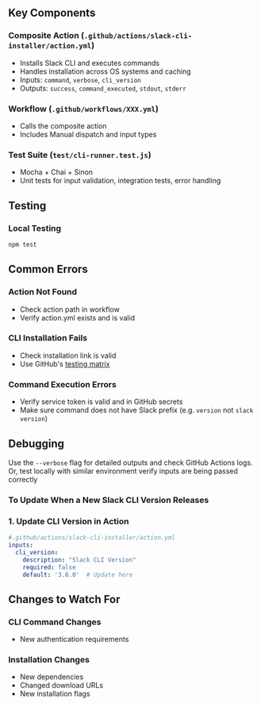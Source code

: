 ## Key Components

### Composite Action (`.github/actions/slack-cli-installer/action.yml`)
- Installs Slack CLI and executes commands
- Handles installation across OS systems and caching
- Inputs: `command`, `verbose`, `cli_version`
- Outputs: `success`, `command_executed`, `stdout`, `stderr`

### Workflow (`.github/workflows/XXX.yml`)
- Calls the composite action 
- Includes Manual dispatch and input types 

### Test Suite (`test/cli-runner.test.js`)
- Mocha + Chai + Sinon
- Unit tests for input validation, integration tests, error handling

## Testing

### **Local Testing**
```bash
npm test
```

## Common Errors

### **Action Not Found**
- Check action path in workflow
- Verify action.yml exists and is valid

### **CLI Installation Fails**
- Check installation link is valid
- Use GitHub's [testing matrix](https://docs.github.com/en/actions/how-tos/write-workflows/choose-what-workflows-do/run-job-variations)

### **Command Execution Errors**
- Verify service token is valid and in GitHub secrets 
- Make sure command does not have Slack prefix (e.g. `version` not `slack version`)

## Debugging

Use the `--verbose` flag for detailed outputs and check GitHub Actions logs. 
Or, test locally with similar environment verify inputs are being passed correctly

### To Update When a New Slack CLI Version Releases

### **1. Update CLI Version in Action**
```yaml
#.github/actions/slack-cli-installer/action.yml
inputs:
  cli_version:
    description: "Slack CLI Version"
    required: false
    default: '3.6.0'  # Update here
```

## Changes to Watch For

### **CLI Command Changes**
- New authentication requirements

### **Installation Changes**
- New dependencies 
- Changed download URLs
- New installation flags

